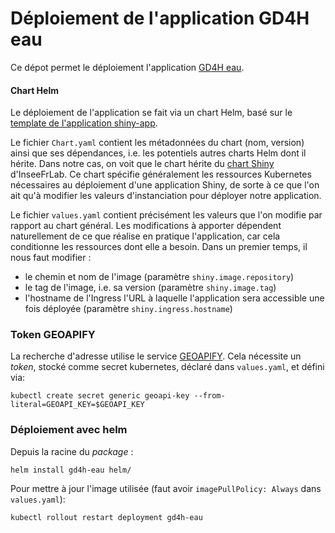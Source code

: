 # Déploiement de l'application GD4H eau

Ce dépot permet le déploiement l'application [GD4H eau](https://github.com/blenzi/GD4H_eau).

#### Chart Helm

Le déploiement de l'application se fait via un chart Helm, basé sur le [template de l'application shiny-app](https://github.com/InseeFrLab/helm-charts-shiny-apps).

Le fichier `Chart.yaml` contient les métadonnées du chart (nom, version) ainsi que ses dépendances, i.e. les potentiels autres charts Helm dont il hérite. Dans notre cas, on voit que le chart hérite du [chart Shiny](https://github.com/InseeFrLab/helm-charts/tree/master/charts/shiny) d'InseeFrLab. Ce chart spécifie généralement les ressources Kubernetes nécessaires au déploiement d'une application Shiny, de sorte à ce que l'on ait qu'à modifier les valeurs d'instanciation pour déployer notre application.

Le fichier `values.yaml` contient précisément les valeurs que l'on modifie par rapport au chart général. Les modifications à apporter dépendent naturellement de ce que réalise en pratique l'application, car cela conditionne les ressources dont elle a besoin. Dans un premier temps, il nous faut modifier : 
- le chemin et nom de l'image (paramètre `shiny.image.repository`)
- le tag de l'image, i.e. sa version (paramètre `shiny.image.tag`)
- l'hostname de l'Ingress l'URL à laquelle l'application sera accessible une fois déployée (paramètre `shiny.ingress.hostname`)

### Token GEOAPIFY

La recherche d'adresse utilise le service [GEOAPIFY](https://www.geoapify.com/geocoding-api). 
Cela nécessite un _token_, stocké comme secret kubernetes, déclaré dans `values.yaml`, et défini via:

```shell
kubectl create secret generic geoapi-key --from-literal=GEOAPI_KEY=$GEOAPI_KEY
```

### Déploiement avec helm

Depuis la racine du _package_ :

```shell
helm install gd4h-eau helm/
```

Pour mettre à jour l'image utilisée (faut avoir `imagePullPolicy: Always` dans `values.yaml`):

```shell
kubectl rollout restart deployment gd4h-eau
```
